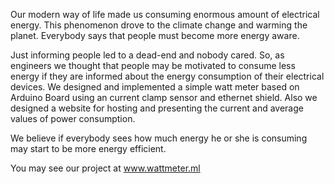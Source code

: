 Our modern way of life made us consuming enormous amount of electrical energy. This phenomenon drove to the climate change and warming the planet. Everybody says that people must become more energy aware.

Just informing people led to a dead-end and nobody cared. So, as engineers we thought that people may be motivated to consume less energy if they are informed about the energy consumption of their electrical devices. We designed and implemented a simple watt meter based on Arduino Board using an current clamp sensor and ethernet shield. Also we designed a website for hosting and presenting the current and average values of power consumption.

We believe if everybody sees  how much energy he or she is consuming may start to be more energy efficient.

You may see our project at www.wattmeter.ml




